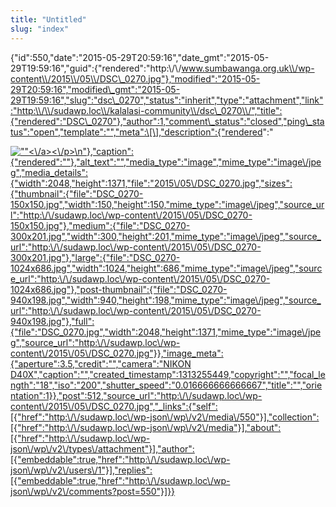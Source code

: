 ```yaml
---
title: "Untitled"
slug: "index"
---
```


{"id":550,"date":"2015-05-29T20:59:16","date\_gmt":"2015-05-29T19:59:16","guid":{"rendered":"http:\\/\\/www.sumbawanga.org.uk\\/wp-content\\/2015\\/05\\/DSC\_0270.jpg"},"modified":"2015-05-29T20:59:16","modified\_gmt":"2015-05-29T19:59:16","slug":"dsc\_0270","status":"inherit","type":"attachment","link":"http:\\/\\/sudawp.loc\\/kalalasi-community\\/dsc\_0270\\/","title":{"rendered":"DSC\_0270"},"author":1,"comment\_status":"closed","ping\_status":"open","template":"","meta":\[\],"description":{"rendered":"

[![\"\"](\"http:\/\/sudawp.loc\/wp-content\/2015\/05\/DSC_0270-300x201.jpg\")<\\/a><\\/p>\\n"},"caption":{"rendered":""},"alt\_text":"","media\_type":"image","mime\_type":"image\\/jpeg","media\_details":{"width":2048,"height":1371,"file":"2015\\/05\\/DSC\_0270.jpg","sizes":{"thumbnail":{"file":"DSC\_0270-150x150.jpg","width":150,"height":150,"mime\_type":"image\\/jpeg","source\_url":"http:\\/\\/sudawp.loc\\/wp-content\\/2015\\/05\\/DSC\_0270-150x150.jpg"},"medium":{"file":"DSC\_0270-300x201.jpg","width":300,"height":201,"mime\_type":"image\\/jpeg","source\_url":"http:\\/\\/sudawp.loc\\/wp-content\\/2015\\/05\\/DSC\_0270-300x201.jpg"},"large":{"file":"DSC\_0270-1024x686.jpg","width":1024,"height":686,"mime\_type":"image\\/jpeg","source\_url":"http:\\/\\/sudawp.loc\\/wp-content\\/2015\\/05\\/DSC\_0270-1024x686.jpg"},"post-thumbnail":{"file":"DSC\_0270-940x198.jpg","width":940,"height":198,"mime\_type":"image\\/jpeg","source\_url":"http:\\/\\/sudawp.loc\\/wp-content\\/2015\\/05\\/DSC\_0270-940x198.jpg"},"full":{"file":"DSC\_0270.jpg","width":2048,"height":1371,"mime\_type":"image\\/jpeg","source\_url":"http:\\/\\/sudawp.loc\\/wp-content\\/2015\\/05\\/DSC\_0270.jpg"}},"image\_meta":{"aperture":3.5,"credit":"","camera":"NIKON D40X","caption":"","created\_timestamp":1313255449,"copyright":"","focal\_length":"18","iso":"200","shutter\_speed":"0.016666666666667","title":"","orientation":1}},"post":512,"source\_url":"http:\\/\\/sudawp.loc\\/wp-content\\/2015\\/05\\/DSC\_0270.jpg","\_links":{"self":\[{"href":"http:\\/\\/sudawp.loc\\/wp-json\\/wp\\/v2\\/media\\/550"}\],"collection":\[{"href":"http:\\/\\/sudawp.loc\\/wp-json\\/wp\\/v2\\/media"}\],"about":\[{"href":"http:\\/\\/sudawp.loc\\/wp-json\\/wp\\/v2\\/types\\/attachment"}\],"author":\[{"embeddable":true,"href":"http:\\/\\/sudawp.loc\\/wp-json\\/wp\\/v2\\/users\\/1"}\],"replies":\[{"embeddable":true,"href":"http:\\/\\/sudawp.loc\\/wp-json\\/wp\\/v2\\/comments?post=550"}\]}}](http:\/\/sudawp.loc\/wp-content\/2015\/05\/DSC_0270.jpg)
